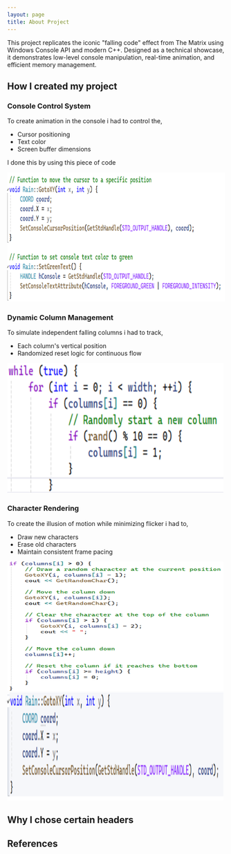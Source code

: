 ```yaml
---
layout: page
title: About Project
---
```


This project replicates the iconic "falling code" effect from The Matrix using Windows Console API and modern C++. Designed as a technical showcase, it demonstrates low-level console manipulation, real-time animation, and efficient memory management.

## How I created my project

### Console Control System

To create animation in the console i had to control the, 
- Cursor positioning
- Text color
- Screen buffer dimensions

I done this by using this piece of code
  
<img src="https://raw.githubusercontent.com/DenisJ123/digital-rain-cpp/main/docs/assets/images/ConsoleControlSystem.png" width="600" height="300">

### Dynamic Column Management

To simulate independent falling columns i had to track,
- Each column's vertical position
- Randomized reset logic for continuous flow

<img src="https://raw.githubusercontent.com/DenisJ123/digital-rain-cpp/main/docs/assets/images/DynamicColumnManagement.png" width="500" height="300">

### Character Rendering

To create the illusion of motion while minimizing flicker i had to,
- Draw new characters
- Erase old characters
- Maintain consistent frame pacing

<img src="https://raw.githubusercontent.com/DenisJ123/digital-rain-cpp/main/docs/assets/images/CharacterRenderingPipeline1.png" width="500" height="300">
<img src="https://raw.githubusercontent.com/DenisJ123/digital-rain-cpp/main/docs/assets/images/CharacterRenderingPipeline2.png" width="500" height="250">

## Why I chose certain headers
## References
